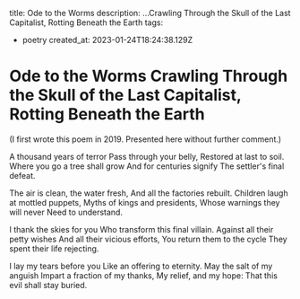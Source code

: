 title: Ode to the Worms
description: ...Crawling Through the Skull of the Last Capitalist, Rotting Beneath the Earth
tags:
- poetry
created_at: 2023-01-24T18:24:38.129Z

# Ode to the Worms Crawling Through the Skull of the Last Capitalist, Rotting Beneath the Earth

(I first wrote this poem in 2019. Presented here without further comment.)

A thousand years of terror
Pass through your belly,
Restored at last to soil.
Where you go a tree shall grow
And for centuries signify
The settler's final defeat.

The air is clean, the water fresh,
And all the factories rebuilt.
Children laugh at mottled puppets,
Myths of kings and presidents,
Whose warnings they will never
Need to understand.

I thank the skies for you
Who transform this final villain.
Against all their petty wishes
And all their vicious efforts,
You return them to the cycle
They spent their life rejecting.

I lay my tears before you
Like an offering to eternity.
May the salt of my anguish
Impart a fraction of my thanks,
My relief, and my hope:
That this evil shall stay buried.
